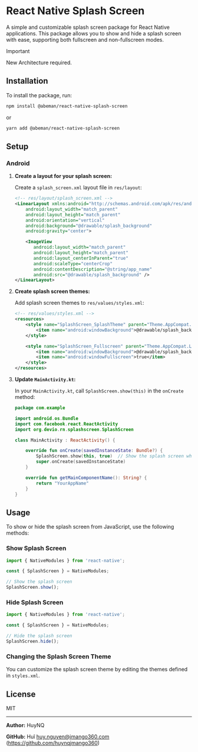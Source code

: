 
# React Native Splash Screen

A simple and customizable splash screen package for React Native applications. This package allows you to show and hide a splash screen with ease, supporting both fullscreen and non-fullscreen modes.
> [!IMPORTANT]
> New Architecture required.

## Installation

To install the package, run:

```bash
npm install @abeman/react-native-splash-screen
```

or

```bash
yarn add @abeman/react-native-splash-screen
```

## Setup

### Android


1. **Create a layout for your splash screen:**

   Create a `splash_screen.xml` layout file in `res/layout`:

   ```xml
   <!-- res/layout/splash_screen.xml -->
   <LinearLayout xmlns:android="http://schemas.android.com/apk/res/android"
       android:layout_width="match_parent"
       android:layout_height="match_parent"
       android:orientation="vertical"
       android:background="@drawable/splash_background"
       android:gravity="center">

       <ImageView
          android:layout_width="match_parent"
          android:layout_height="match_parent"
          android:layout_centerInParent="true"
          android:scaleType="centerCrop"
          android:contentDescription="@string/app_name"
          android:src="@drawable/splash_background" />
   </LinearLayout>
   ```

2. **Create splash screen themes:**

   Add splash screen themes to `res/values/styles.xml`:

   ```xml
   <!-- res/values/styles.xml -->
   <resources>
       <style name="SplashScreen_SplashTheme" parent="Theme.AppCompat.Light.NoActionBar">
           <item name="android:windowBackground">@drawable/splash_background</item>
       </style>

       <style name="SplashScreen_Fullscreen" parent="Theme.AppCompat.Light.NoActionBar">
           <item name="android:windowBackground">@drawable/splash_background</item>
           <item name="android:windowFullscreen">true</item>
       </style>
   </resources>
   ```

4. **Update `MainActivity.kt`:**

   In your `MainActivity.kt`, call `SplashScreen.show(this)` in the `onCreate` method:

   ```kotlin
   package com.example

   import android.os.Bundle
   import com.facebook.react.ReactActivity
   import org.devio.rn.splashscreen.SplashScreen

   class MainActivity : ReactActivity() {

       override fun onCreate(savedInstanceState: Bundle?) {
           SplashScreen.show(this, true)  // Show the splash screen when the activity is created
           super.onCreate(savedInstanceState)
       }

       override fun getMainComponentName(): String? {
           return "YourAppName"
       }
   }
   ```

## Usage

To show or hide the splash screen from JavaScript, use the following methods:

### Show Splash Screen

```javascript
import { NativeModules } from 'react-native';

const { SplashScreen } = NativeModules;

// Show the splash screen
SplashScreen.show();
```

### Hide Splash Screen

```javascript
import { NativeModules } from 'react-native';

const { SplashScreen } = NativeModules;

// Hide the splash screen
SplashScreen.hide();
```

### Changing the Splash Screen Theme

You can customize the splash screen theme by editing the themes defined in `styles.xml`.

## License

MIT

---

**Author:** HuyNQ

**GitHub:** Huĩ <huy.nguyen@jmango360.com> (https://github.com/huynqjmango360)
